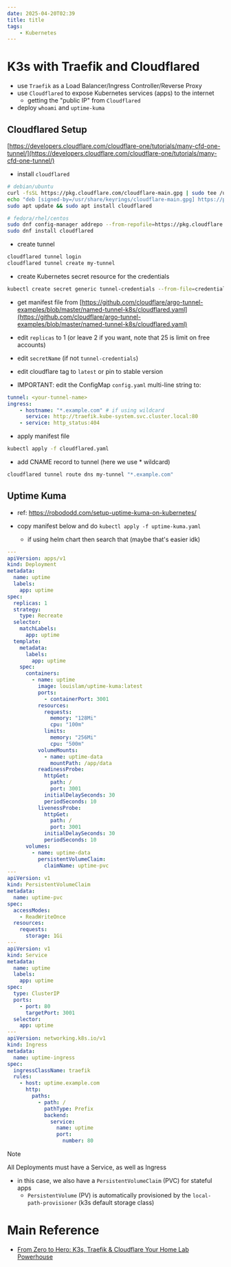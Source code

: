 ```yaml
---
date: 2025-04-20T02:39
title: title
tags: 
    - Kubernetes
---
```

<!-- 2025-04-20-0239 (April 20, 2025 02:39:34 AM) -->

# K3s with Traefik and Cloudflared

- use `Traefik` as a Load Balancer/Ingress Controller/Reverse Proxy
- use `Cloudflared` to expose Kubernetes services (apps) to the internet
    - getting the "public IP" from `Cloudflared`
- deploy `whoami` and `uptime-kuma`

## Cloudflared Setup

[https://developers.cloudflare.com/cloudflare-one/tutorials/many-cfd-one-tunnel/](https://developers.cloudflare.com/cloudflare-one/tutorials/many-cfd-one-tunnel/)

- install `cloudflared`
```bash
# debian/ubuntu
curl -fsSL https://pkg.cloudflare.com/cloudflare-main.gpg | sudo tee /usr/share/keyrings/cloudflare-main.gpg >/dev/null
echo "deb [signed-by=/usr/share/keyrings/cloudflare-main.gpg] https://pkg.cloudflare.com/cloudflared $(lsb_release -cs) main" | sudo tee /etc/apt/sources.list.d/cloudflared.list
sudo apt update && sudo apt install cloudflared

# fedora/rhel/centos
sudo dnf config-manager addrepo --from-repofile=https://pkg.cloudflare.com/cloudflared-ascii.repo
sudo dnf install cloudflared
```

- create tunnel
```bash
cloudflared tunnel login
cloudflared tunnel create my-tunnel
```

- create Kubernetes secret resource for the credentials
```bash
kubectl create secret generic tunnel-credentials --from-file=credentials.json=.cloudflared/<credentials-id>.json
```

- get manifest file from [https://github.com/cloudflare/argo-tunnel-examples/blob/master/named-tunnel-k8s/cloudflared.yaml](https://github.com/cloudflare/argo-tunnel-examples/blob/master/named-tunnel-k8s/cloudflared.yaml)

- edit `replicas` to 1 (or leave 2 if you want, note that 25 is limit on free accounts)
- edit `secretName` (if not `tunnel-credentials`)
- edit cloudflare tag to `latest` or pin to stable version

- IMPORTANT: edit the ConfigMap `config.yaml` multi-line string to:
```yaml
tunnel: <your-tunnel-name>
ingress:
    - hostname: "*.example.com" # if using wildcard
      service: http://traefik.kube-system.svc.cluster.local:80
    - service: http_status:404
```

- apply manifest file 
```bash
kubectl apply -f cloudflared.yaml
```

- add CNAME record to tunnel (here we use * wildcard)
```bash
cloudflared tunnel route dns my-tunnel "*.example.com"
```

## Uptime Kuma

- ref: https://robododd.com/setup-uptime-kuma-on-kubernetes/

- copy manifest below and do `kubectl apply -f uptime-kuma.yaml`
    - if using helm chart then search that (maybe that's easier idk)
```yaml
---
apiVersion: apps/v1
kind: Deployment
metadata:
  name: uptime
  labels:
    app: uptime
spec:
  replicas: 1
  strategy:
    type: Recreate
  selector:
    matchLabels:
      app: uptime
  template:
    metadata:
      labels:
        app: uptime
    spec:
      containers:
        - name: uptime
          image: louislam/uptime-kuma:latest
          ports:
            - containerPort: 3001
          resources:
            requests:
              memory: "128Mi"
              cpu: "100m"
            limits:
              memory: "256Mi"
              cpu: "500m"
          volumeMounts:
            - name: uptime-data
              mountPath: /app/data
          readinessProbe:
            httpGet:
              path: /
              port: 3001
            initialDelaySeconds: 30
            periodSeconds: 10
          livenessProbe:
            httpGet:
              path: /
              port: 3001
            initialDelaySeconds: 30
            periodSeconds: 10
      volumes:
        - name: uptime-data
          persistentVolumeClaim:
            claimName: uptime-pvc
---
apiVersion: v1
kind: PersistentVolumeClaim
metadata:
  name: uptime-pvc
spec:
  accessModes:
    - ReadWriteOnce
  resources:
    requests:
      storage: 1Gi
---
apiVersion: v1
kind: Service
metadata:
  name: uptime
  labels:
    app: uptime
spec:
  type: ClusterIP
  ports:
    - port: 80
      targetPort: 3001
  selector:
    app: uptime
---
apiVersion: networking.k8s.io/v1
kind: Ingress
metadata:
  name: uptime-ingress
spec:
  ingressClassName: traefik
  rules:
    - host: uptime.example.com
      http:
        paths:
          - path: /
            pathType: Prefix
            backend:
              service:
                name: uptime
                port:
                  number: 80
```

> [!NOTE]
> All Deployments must have a Service, as well as Ingress

- in this case, we also have a `PersistentVolumeClaim` (PVC) for stateful apps
    - `PersistentVolume` (PV) is automatically provisioned by the `local-path-provisioner` (k3s default storage class)


# Main Reference

- [From Zero to Hero: K3s, Traefik & Cloudflare Your Home Lab Powerhouse](https://www.youtube.com/watch?v=drmZjI6JWs8)
